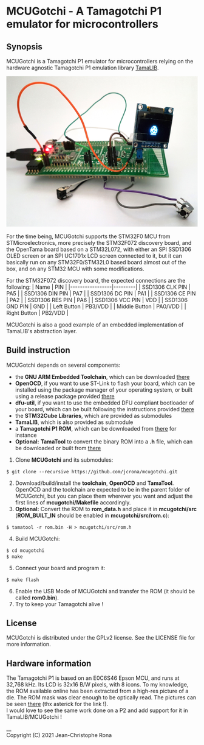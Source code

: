# MCUGotchi - A Tamagotchi P1 emulator for microcontrollers


## Synopsis

MCUGotchi is a Tamagotchi P1 emulator for microcontrollers relying on the hardware agnostic Tamagotchi P1 emulation library [TamaLIB](https://github.com/jcrona/tamalib/).

![STM32F072 Discovery Board](misc/screenshot.jpg)

For the time being, MCUGotchi supports the STM32F0 MCU from STMicroelectronics, more precisely the STM32F072 discovery board, and the OpenTama board based on a STM32L072, with either an SPI SSD1306 OLED screen or an SPI UC1701x LCD screen connected to it, but it can basically run on any STM32F0/STM32L0 based board almost out of the box, and on any STM32 MCU with some modifications.

For the STM32F072 discovery board, the expected connections are the following:
| Name            | PIN     |
|-----------------|---------|
| SSD1306 CLK PIN | PA5     |
| SSD1306 DIN PIN | PA7     |
| SSD1306 DC PIN  | PA1     |
| SSD1306 CE PIN  | PA2     |
| SSD1306 RES PIN | PA6     |
| SSD1306 VCC PIN | VDD     |
| SSD1306 GND PIN | GND     |
| Left Button     | PB3/VDD |
| Middle Button   | PA0/VDD |
| Right Button    | PB2/VDD |

MCUGotchi is also a good example of an embedded implementation of TamaLIB's abstraction layer.

## Build instruction

MCUGotchi depends on several components:
* the __GNU ARM Embedded Toolchain__, which can be downloaded [there](https://developer.arm.com/tools-and-software/open-source-software/developer-tools/gnu-toolchain/gnu-rm/downloads)
* __OpenOCD__, if you want to use ST-Link to flash your board, which can be installed using the package manager of your operating system, or built using a release package provided [there](https://sourceforge.net/projects/openocd/)
* __dfu-util__, if you want to use the embedded DFU compliant bootloader of your board, which can be built following the instructions provided [there](http://dfu-util.sourceforge.net/)
* the __STM32Cube Libraries__, which are provided as submodules
* __TamaLIB__, which is also provided as submodule
* a __Tamagotchi P1 ROM__, which can be downloaded from [there](https://www.planetemu.net/rom/mame-roms/tama) for instance
* __Optional:__ __TamaTool__ to convert the binary ROM into a __.h__ file, which can be downloaded or built from [there](https://github.com/jcrona/tamatool)


1. Clone __MCUGotchi__ and its submodules:
```
$ git clone --recursive https://github.com/jcrona/mcugotchi.git
```
2. Download/build/install the __toolchain__, __OpenOCD__ and __TamaTool__. OpenOCD and the toolchain are expected to be in the parent folder of MCUGotchi, but you can place them wherever you want and adjust the first lines of __mcugotchi/Makefile__ accordingly.
3. __Optional:__ Convert the ROM to __rom_data.h__ and place it in __mcugotchi/src__ (__ROM_BUILT_IN__ should be enabled in __mcugotchi/src/rom.c__):
```
$ tamatool -r rom.bin -H > mcugotchi/src/rom.h
```
4. Build MCUGotchi:
```
$ cd mcugotchi
$ make
```
5. Connect your board and program it:
```
$ make flash
```
6. Enable the USB Mode of MCUGotchi and transfer the ROM (it should be called __rom0.bin__).
7. Try to keep your Tamagotchi alive !


## License

MCUGotchi is distributed under the GPLv2 license. See the LICENSE file for more information.


## Hardware information

The Tamagotchi P1 is based on an E0C6S46 Epson MCU, and runs at 32,768 kHz. Its LCD is 32x16 B/W pixels, with 8 icons.
To my knowledge, the ROM available online has been extracted from a high-res picture of a die. The ROM mask was clear enough to be optically read. The pictures can be seen [there](https://siliconpr0n.org/map/bandai/tamagotchi-v1/) (thx asterick for the link !).  
I would love to see the same work done on a P2 and add support for it in TamaLIB/MCUGotchi !

__  
Copyright (C) 2021 Jean-Christophe Rona
